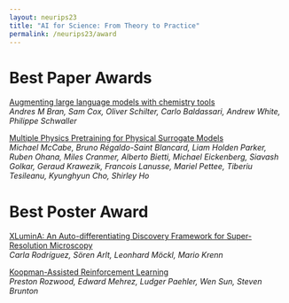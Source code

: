 ```yaml
---
layout: neurips23
title: "AI for Science: From Theory to Practice"
permalink: /neurips23/award
---
```


# Best Paper Awards

[Augmenting large language models with chemistry tools](https://openreview.net/forum?id=wdGIL6lx3l)<br>
*Andres M Bran, Sam Cox, Oliver Schilter, Carlo Baldassari, Andrew White, Philippe Schwaller*

[Multiple Physics Pretraining for Physical Surrogate Models](https://openreview.net/forum?id=M12lmQKuxa)<br>
*Michael McCabe, Bruno Régaldo-Saint Blancard, Liam Holden Parker, Ruben Ohana, Miles Cranmer, Alberto Bietti, Michael Eickenberg, Siavash Golkar, Geraud Krawezik, Francois Lanusse, Mariel Pettee, Tiberiu Tesileanu, Kyunghyun Cho, Shirley Ho*


# Best Poster Award 

[XLuminA: An Auto-differentiating Discovery Framework for Super-Resolution Microscopy](https://openreview.net/forum?id=J8HGMimNYe)<br>
*Carla Rodríguez, Sören Arlt, Leonhard Möckl, Mario Krenn*

[Koopman-Assisted Reinforcement Learning](https://openreview.net/forum?id=IaUDEYN48p)<br>
*Preston Rozwood, Edward Mehrez, Ludger Paehler, Wen Sun, Steven Brunton*
